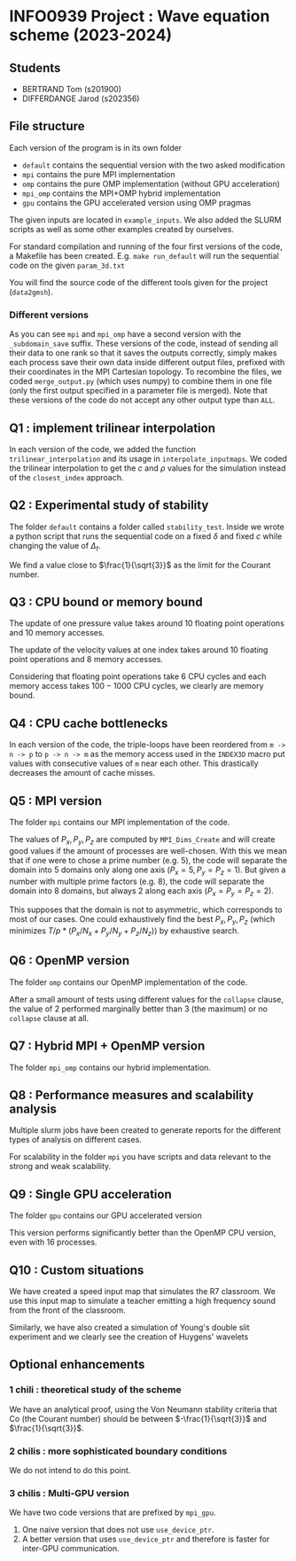 # INFO0939 Project : Wave equation scheme (2023-2024)

## Students

* BERTRAND Tom (s201900)
* DIFFERDANGE Jarod (s202356)

## File structure

Each version of the program is in its own folder
* `default` contains the sequential version with the two asked modification
* `mpi` contains the pure MPI implementation
* `omp` contains the pure OMP implementation (without GPU acceleration)
* `mpi_omp` contains the MPI+OMP hybrid implementation
* `gpu` contains the GPU accelerated version using OMP pragmas

The given inputs are located in `example_inputs`. 
We also added the SLURM scripts as well as some other examples created by ourselves.

For standard compilation and running of the four first versions of the code, a Makefile has been created.
E.g. `make run_default` will run the sequential code on the given `param_3d.txt`

You will find the source code of the different tools given for the project (`data2gmsh`).

### Different versions

As you can see `mpi` and `mpi_omp` have a second version with the `_subdomain_save` suffix.
These versions of the code, instead of sending all their data to one rank so that it saves the outputs correctly, simply makes each process save their own data inside different output files, prefixed with their coordinates in the MPI Cartesian topology. To recombine the files, we coded `merge_output.py` (which uses numpy) to combine them in one file (only the first output specified in a parameter file is merged). Note that these versions of the code do not accept any other output type than `ALL`.

## Q1 : implement trilinear interpolation

In each version of the code, we added the function `trilinear_interpolation` and its usage in `interpolate_inputmaps`.
We coded the trilinear interpolation to get the $c$ and $\rho$ values for the simulation instead of the `closest_index` approach.

## Q2 : Experimental study of stability

The folder `default` contains a folder called `stability_test`. Inside we wrote a python script that runs the sequential code on a fixed $\delta$ and fixed $c$ while changing the value of $\Delta_t$.

We find a value close to $\frac{1}{\sqrt{3}}$ as the limit for the Courant number.

## Q3 : CPU bound or memory bound

The update of one pressure value takes around $10$ floating point operations and $10$ memory accesses.

The update of the velocity values at one index takes around $10$ floating point operations and $8$ memory accesses.

Considering that floating point operations take $6$ CPU cycles and each memory access takes $100-1000$ CPU cycles, we clearly are memory bound.

## Q4 : CPU cache bottlenecks

In each version of the code, the triple-loops have been reordered from `m -> n -> p` to `p -> n -> m` as the memory access used in the `INDEX3D` macro put values with consecutive values of `m` near each other. This drastically decreases the amount of cache misses.

## Q5 : MPI version

The folder `mpi` contains our MPI implementation of the code.

The values of $P_x, P_y, P_z$ are computed by `MPI_Dims_Create` and will create good values if the amount of processes are well-chosen.
With this we mean that if one were to chose a prime number (e.g. $5$), the code will separate the domain into $5$ domains only along one axis ($P_x = 5, P_y = P_z = 1$). 
But given a number with multiple prime factors (e.g. $8$), the code will separate the domain into $8$ domains, but always $2$ along each axis ($P_x = P_y = P_z = 2$).

This supposes that the domain is not to asymmetric, which corresponds to most of our cases. One could exhaustively find the best $P_x, P_y, P_z$ (which minimizes $T/p * (P_x/N_x + P_y/N_y + P_z/N_z)$) by exhaustive search.

## Q6 : OpenMP version

The folder `omp` contains our OpenMP implementation of the code.

After a small amount of tests using different values for the `collapse` clause, the value of $2$ performed marginally better than $3$ (the maximum) or no `collapse` clause at all.

## Q7 : Hybrid MPI + OpenMP version

The folder `mpi_omp` contains our hybrid implementation.

## Q8 : Performance measures and scalability analysis

Multiple slurm jobs have been created to generate reports for the different types of analysis on different cases.

For scalability in the folder `mpi` you have scripts and data relevant to the strong and weak scalability.

## Q9 : Single GPU acceleration 

The folder `gpu` contains our GPU accelerated version

This version performs significantly better than the OpenMP CPU version, even with $16$ processes.

## Q10 : Custom situations

We have created a speed input map that simulates the R7 classroom. We use this input map to simulate a teacher emitting a high frequency sound from the front of the classroom.

Similarly, we have also created a simulation of Young's double slit experiment and we clearly see the creation of Huygens' wavelets

## Optional enhancements

### 1 chili : theoretical study of the scheme

We have an analytical proof, using the Von Neumann stability criteria that Co (the Courant number) should be between $-\frac{1}{\sqrt{3}}$ and $\frac{1}{\sqrt{3}}$.

### 2 chilis : more sophisticated boundary conditions

We do not intend to do this point.

### 3 chilis : Multi-GPU version

We have two code versions that are prefixed by `mpi_gpu`.
1. One naive version that does not use `use_device_ptr`.
1. A better version that uses `use_device_ptr` and therefore is faster for inter-GPU communication.
